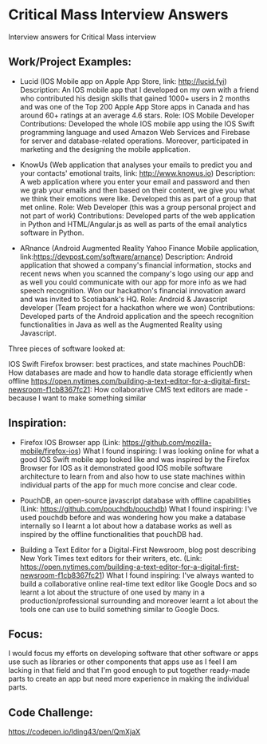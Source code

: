 # Critical Mass Interview Answers
Interview answers for Critical Mass interview

## Work/Project Examples:
- Lucid (IOS Mobile app on Apple App Store, link: http://lucid.fyi)
Description: An IOS mobile app that I developed on my own with a friend who contributed his design skills that gained 1000+ users in 2 months and was one of the Top 200 Apple App Store apps in Canada and has around 60+ ratings at an average 4.6 stars.
Role: IOS Mobile Developer 
Contributions: Developed the whole IOS mobile app using the IOS Swift programming language and used Amazon Web Services and Firebase for server and database-related operations. Moreover, participated in marketing and the designing the mobile application.

- KnowUs (Web application that analyses your emails to predict you and your contacts' emotional traits, link: http://www.knowus.io)
Description: A web application where you enter your email and password and then we grab your emails and then based on their content, we give you what we think their emotions were like. Developed this as part of a group that met online.
Role: Web Developer (this was a group personal project and not part of work)
Contributions: Developed parts of the web application in Python and HTML/Angular.js as well as parts of the email analytics software in Python.

- ARnance (Android Augmented Reality Yahoo Finance Mobile application, link:https://devpost.com/software/arnance)
Description: Android application that showed a company's financial information, stocks and recent news when you scanned the company's logo using our app and as well you could communicate with our app for more info as we had speech recognition. Won our hackathon's financial innovation award and was invited to Scotiabank's HQ.
Role: Android & Javascript developer (Team project for a hackathon where we won)
Contributions: Developed parts of the Android application and the speech recognition functionalities in Java as well as the Augmented Reality using Javascript.

Three pieces of software looked at:

IOS Swift Firefox browser: best practices, and state machines
PouchDB: How databases are made and how to handle data storage efficiently when offline
https://open.nytimes.com/building-a-text-editor-for-a-digital-first-newsroom-f1cb8367fc21: How collaborative CMS text editors are made - because I want to make something similar

## Inspiration:

- Firefox IOS Browser app (Link: https://github.com/mozilla-mobile/firefox-ios)
What I found inspiring: I was looking online for what a good IOS Swift mobile app looked like and was inspired by the Firefox Browser for IOS as it demonstrated good IOS mobile software architecture to learn from and also how to use state machines within individual parts of the app for much more concise and clear code.

- PouchDB, an open-source javascript database with offline capabilities (Link: https://github.com/pouchdb/pouchdb)
What I found inspiring: I've used pouchdb before and was wondering how you make a database internally so I learnt a lot about how a database works as well as inspired by the offline functionalities that pouchDB had.

- Building a Text Editor for a Digital-First Newsroom, blog post describing New York Times text editors for their writers, etc. (Link: https://open.nytimes.com/building-a-text-editor-for-a-digital-first-newsroom-f1cb8367fc21)
What I found inspiring: I've always wanted to build a collaborative online real-time text editor like Google Docs and so learnt a lot about the structure of one used by many in a production/professional surrounding and moreover learnt a lot about the tools one can use to build something similar to Google Docs.

## Focus:

I would focus my efforts on developing software that other software or apps use such as libraries or other components that apps use as I feel I am lacking in that field and that I'm good enough to put together ready-made parts to create an app but need more experience in making the individual parts.

## Code Challenge:

https://codepen.io/lding43/pen/QmXjaX

